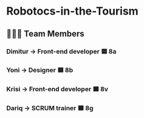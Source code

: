 # Robotocs-in-the-Tourism
## 👨🏻‍💻 Team Members

### Dimitur -> Front-end developer 🟨 8a
### Yoni -> Designer 🟥 8b
### Krisi -> Front-end developer 🟩 8v
### Dariq -> SCRUM trainer 🟦 8g
